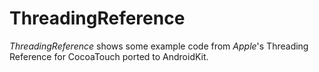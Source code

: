 # ThreadingReference

*ThreadingReference* shows some example code from *Apple*'s Threading Reference for CocoaTouch ported to AndroidKit.